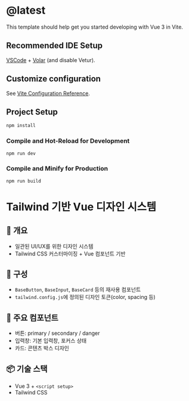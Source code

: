 # @latest

This template should help get you started developing with Vue 3 in Vite.

## Recommended IDE Setup

[VSCode](https://code.visualstudio.com/) + [Volar](https://marketplace.visualstudio.com/items?itemName=Vue.volar) (and disable Vetur).

## Customize configuration

See [Vite Configuration Reference](https://vite.dev/config/).

## Project Setup

```sh
npm install
```

### Compile and Hot-Reload for Development

```sh
npm run dev
```

### Compile and Minify for Production

```sh
npm run build
```
# Tailwind 기반 Vue 디자인 시스템

## 🎯 개요
- 일관된 UI/UX를 위한 디자인 시스템
- Tailwind CSS 커스터마이징 + Vue 컴포넌트 기반

## 📁 구성
- `BaseButton`, `BaseInput`, `BaseCard` 등의 재사용 컴포넌트
- `tailwind.config.js`에 정의된 디자인 토큰(color, spacing 등)

## 🧩 주요 컴포넌트
- 버튼: primary / secondary / danger
- 입력창: 기본 입력창, 포커스 상태
- 카드: 콘텐츠 박스 디자인

## 📦 기술 스택
- Vue 3 + `<script setup>`
- Tailwind CSS